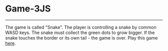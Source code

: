 # Game-3JS
---
The game is called "Snake". The player is controlling a snake by common WASD keys. The snake must collect the green dots to grow bigger. If the snake touches the border or its own tail - the game is over.
Play this game [here]().
